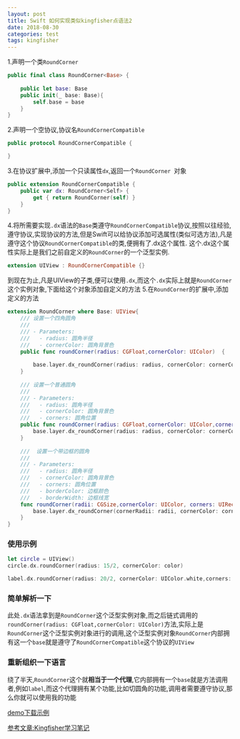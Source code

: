 ```yaml
---
layout: post
title: Swift 如何实现类似kingfisher点语法2
date: 2018-08-30
categories: test
tags: kingfisher  
---
```


1.声明一个类`RoundCorner `
```swift
public final class RoundCorner<Base> {
    
    public let base: Base
    public init(_ base: Base){
        self.base = base
    }
}
```

2.声明一个空协议,协议名`RoundCornerCompatible`
```swift
public protocol RoundCornerCompatible {

}
```
3.在协议扩展中,添加一个只读属性`dx`,返回一个`RoundCorner `对象
```swift
public extension RoundCornerCompatible {
    public var dx: RoundCorner<Self> {
        get { return RoundCorner(self) }
    }
}
```

4.将所需要实现`.dx`语法的`Base`类遵守`RoundCornerCompatible`协议,按照以往经验,遵守协议,实现协议的方法,但是Swift可以给协议添加可选属性(类似可选方法),凡是遵守这个协议`RoundCornerCompatible`的类,便拥有了.dx这个属性.
这个.dx这个属性实际上是我们之前自定义的`RoundCorner`的一个泛型实例.
```swift
extension UIView : RoundCornerCompatible {}
```

到现在为止,凡是UIView的子类,便可以使用`.dx`,而这个`.dx`实际上就是`RoundCorner`这个实例对象,下面给这个对象添加自定义的方法
5.在`RoundCorner`的扩展中,添加定义的方法
```swift
extension RoundCorner where Base: UIView{
    /// 设置一个四角圆角
    ///
    /// - Parameters:
    ///   - radius: 圆角半径
    ///   - cornerColor: 圆角背景色
    public func roundCorner(radius: CGFloat,cornerColor: UIColor)  {
        
        base.layer.dx_roundCorner(radius: radius, cornerColor: cornerColor)
    }
    
    /// 设置一个普通圆角
    ///
    /// - Parameters:
    ///   - radius: 圆角半径
    ///   - cornerColor: 圆角背景色
    ///   - corners: 圆角位置
    public func roundCorner(radius: CGFloat,cornerColor: UIColor,corners: UIRectCorner) {
        base.layer.dx_roundCorner(radius: radius, cornerColor: cornerColor, corners: corners)
    }
    
    ///  设置一个带边框的圆角
    ///
    /// - Parameters:
    ///   - radius: 圆角半径
    ///   - cornerColor: 圆角背景色
    ///   - corners: 圆角位置
    ///   - borderColor: 边框颜色
    ///   - borderWidth: 边框线宽
    func roundCorner(radii: CGSize,cornerColor: UIColor, corners: UIRectCorner, borderColor: UIColor, borderWidth: CGFloat)  {
        base.layer.dx_roundCorner(cornerRadii: radii, cornerColor: cornerColor, corners: corners, borderColor: borderColor, borderWidth: borderWidth)
    }
}
```

### 使用示例

```swift
let circle = UIView()
circle.dx.roundCorner(radius: 15/2, cornerColor: color)

label.dx.roundCorner(radius: 20/2, cornerColor: UIColor.white,corners: [.topLeft,.topRight, .bottomRight, .bottomLeft])
```
### 简单解析一下
此处`.dx`语法拿到是`RoundCorner`这个泛型实例对象,而之后链式调用的`roundCorner(radius: CGFloat,cornerColor: UIColor)`方法,实际上是`RoundCorner`这个泛型实例对象进行的调用,这个泛型实例对象`RoundCorner`内部拥有这一个`base`就是遵守了`RoundCornerCompatible`这个协议的`UIView`

### 重新组织一下语言
绕了半天,`RoundCorner`这个就**相当于一个代理**,它内部拥有一个`base`就是方法调用者,例如`label`,而这个代理拥有某个功能,比如切圆角的功能,调用者需要遵守协议,那么你就可以使用我的功能

[demo下载示例](https://github.com/dongxiexidu/UIViewRoundCorner)

[参考文章:Kingfisher学习笔记](https://www.jianshu.com/p/470944c81e28)
